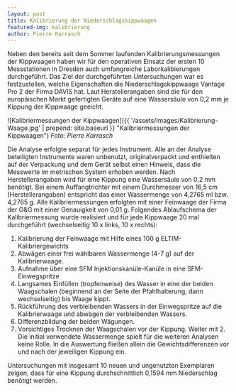 ```yaml
---
layout: post
title: Kalibrierung der Niederschlagskippwaagen
featured-img: kalibrierung
author: Pierre Karrasch
---
```


 Neben den bereits seit dem Sommer laufenden Kalibrierungsmessungen der Kippwaagen haben wir für den operativen Einsatz der ersten 10 Messstationen in Dresden auch umfangreiche Laborkalibierungen durchgeführt. Das Ziel der durchgeführten Untersuchungen war es festzustellen, welche Eigenschaften die Niederschlagskippwaage Vantage Pro 2 der Firma DAVIS hat. Laut Herstellerangaben sind die für den europäischen Markt gefertigten Geräte auf eine Wassersäule von 0,2 mm je Kippung der Kippwaage geeicht. 
 
 ![Kalibriermessungen der Kippwaagen]({{ '/assets/images/Kalibrierung-Waage.jpg' | prepend: site.baseurl }} "Kalibriermessungen der Kippwaagen")
*Foto: Pierre Karrasch*

Die Analyse erfolgte separat für jedes Instrument. Alle an der Analyse beteiligten Instrumente waren unbenutzt, originalverpackt und enthielten auf der Verpackung und dem Gerät selbst einen Hinweis, dass die Messwerte im metrischen System erhoben werden. Nach Herstellerangaben wird für eine Kippung eine Wassersäule von 0,2 mm benötigt. Bei einem Auffangtrichter mit einem Durchmesser von 16,5 cm (Herstellerangaben) entspricht das einer Wassermenge von 4,2765 ml bzw. 4,2765 g. Alle Kalibriermessungen erfolgten mit einer Feinwaage der Firma der G&G mit einer Genauigkeit von 0,01 g. Folgendes Ablaufschema der Kalibriermessung wurde realisiert und für jede Kippwaage 20 mal durchgeführt (wechselseitig 10 x links, 10 x rechts):

1.	Kalibrierung der Feinwaage mit Hilfe eines 100 g ELTIM-Kalibriergewichts
2.	Abwägen einer frei wählbaren Wassermenge (4-7 g) auf der Kalibrierwaage.
3.	Aufnahme über eine SFM Injektionskanüle-Kanüle in eine SFM-Einwegspritze
4.	Langsames Einfüllen (tropfenweise) des Wasser in eine der beiden Waagschalen (beginnend an der Seite der Pfahlhalterung, dann wechselseitig) bis Waage kippt.
5.	Rückführung des verbleibenden Wassers in der Einwegspritze auf die Kalibrierwaage und abwägen der verbleibenden Wassers.
6.	Differenzbildung der beiden Wägungen.
7.	Vorsichtiges Trocknen der Waagschalen vor der Kippung. Weiter mit 2.
Die initial verwendete Wassermenge spielt für die weiteren Analysen keine Rolle. In die Auswertung fließen allein die Gewichtsdifferenzen vor und nach der jeweiligen Kippung ein.
 
 Untersuchungen mit insgesamt 10 neuen und ungenutzten Exemplaren zeigen, dass für eine Kippung durchschnittlich 0,1594 mm Niederschlag benötigt werden. 
